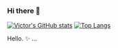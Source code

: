 ### Hi there 👋

[![Victor's GitHub stats](https://github-readme-stats.vercel.app/api?username=kasapvictor&show_icons=true&hide_border=true&&count_private=true&include_all_commits=true)](https://github.com/kasapvictor/)
[![Top Langs](https://github-readme-stats.vercel.app/api/top-langs/?username=kasapvictor&layout=compact&hide_border=true)](https://github.com/kasapvictor/)

Hello. ✨  ...
